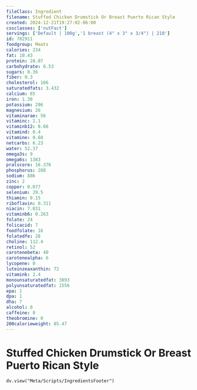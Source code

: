 ```yaml
---
fileClass: Ingredient
filename: Stuffed Chicken Drumstick Or Breast Puerto Rican Style
created: 2024-12-21T19:27:02-06:00
cssclasses: ['nutFact']
servings: ['Default | 100g','1 breast (4" x 3" x 3/4") | 210']
id: 782911
foodgroup: Meats
calories: 234
fat: 10.43
protein: 28.07
carbohydrate: 6.53
sugars: 0.36
fiber: 0.3
cholesterol: 166
saturatedfats: 3.432
calcium: 85
iron: 1.38
potassium: 296
magnesium: 26
vitaminarae: 56
vitaminc: 2.1
vitaminb12: 0.66
vitamind: 0.4
vitamine: 0.68
netcarbs: 6.23
water: 52.37
omega3s: 9
omega6s: 1383
pralscore: 16.376
phosphorus: 288
sodium: 886
zinc: 2
copper: 0.077
selenium: 29.5
thiamin: 0.15
riboflavin: 0.311
niacin: 7.031
vitaminb6: 0.263
folate: 24
folicacid: 7
foodfolate: 16
folatedfe: 28
choline: 112.4
retinol: 52
carotenebeta: 40
carotenealpha: 6
lycopene: 0
luteinzeaxanthin: 72
vitamink: 2.4
monounsaturatedfat: 3893
polyunsaturatedfat: 1556
epa: 1
dpa: 1
dha: 7
alcohol: 0
caffeine: 0
theobromine: 0
200calorieweight: 85.47
---
```


# Stuffed Chicken Drumstick Or Breast Puerto Rican Style

```dataviewjs
dv.view("Meta/Scripts/IngredientsFooter")
```